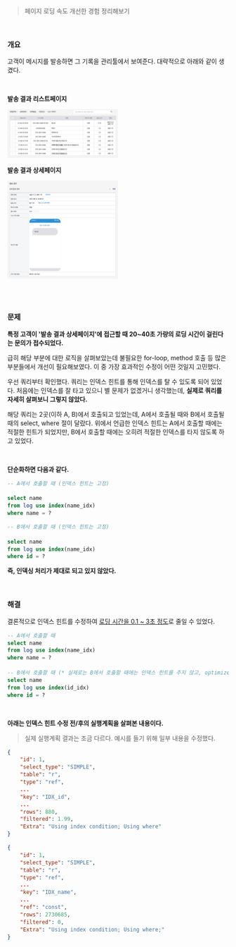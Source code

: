 > 페이지 로딩 속도 개선한 경험 정리해보기

<br>

### 개요

고객이 메시지를 발송하면 그 기록을 관리툴에서 보여준다. 대략적으로 아래와 같이 생겼다.

<br>

**발송 결과 리스트페이지**

<img src="/images/work/2021-09-02/image_list.png" width="50%" height="50%" alt="발송 결과 리스트">

<br>

**발송 결과 상세페이지**

<img src="/images/work/2021-09-02/image_detail.png" width="50%" height="50%" alt="발송 결과 상세">

<br><br>

### 문제 

**특정 고객이 '발송 결과 상세페이지'에 접근할 때 20~40초 가량의 로딩 시간이 걸린다는 문의가 접수되었다.**

급히 해당 부분에 대한 로직을 살펴보았는데 불필요한 for-loop, method 호출 등 많은 부분들에서 개선이 필요해보였다. 이 중 가장 효과적인 수정이 어떤 것일지 고민했다.

우선 쿼리부터 확인했다. 쿼리는 인덱스 힌트를 통해 인덱스를 탈 수 있도록 되어 있었다. 처음에는 인덱스를 잘 타고 있으니 별 문제가 없겠거니 생각했는데, **실제로 쿼리를 자세히 살펴보니 그렇지 않았다.**

해당 쿼리는 2곳(이하 A, B)에서 호출되고 있었는데, A에서 호출될 때와 B에서 호출될 때의 select, where 절이 달랐다. 위에서 언급한 인덱스 힌트는 A에서 호출할 때에는 적절한 힌트가 되었지만, B에서 호출할 때에는 오히려 적절한 인덱스를 타지 않도록 하고 있었다.

<br>

**단순화하면 다음과 같다.**

```sql
-- A에서 호출할 때 (인덱스 힌트는 고정)

select name
from log use index(name_idx)
where name = ?
```

```sql
-- B에서 호출할 때 (인덱스 힌트는 고정)

select name
from log use index(name_idx)
where id = ?
```

**즉, 인덱싱 처리가 제대로 되고 있지 않았다.**

<br>

### 해결

결론적으로 인덱스 힌트를 수정하여 <u>로딩 시간을 0.1 ~ 3초 정도</u>로 줄일 수 있었다.

```sql
-- A에서 호출할 때
select name
from log use index(name_idx)
where name = ?

-- B에서 호출할 때 (* 실제로는 B에서 호출할 때에는 인덱스 힌트를 주지 않고, optimizer에 의해 선택될 수 있도록 했다.)
select name
from log use index(id_idx)
where id = ?
```

<br>

**아래는 인덱스 힌트 수정 전/후의 실행계획을 살펴본 내용이다.**

> 실제 실행계획 결과는 조금 다르다. 예시를 들기 위해 일부 내용을 수정했다.

```json
{
    "id": 1,
    "select_type": "SIMPLE",
    "table": "r",
    "type": "ref",
    ...
    "key": "IDX_id",
    ...
    "rows": 880,
    "filtered": 1.99,
    "Extra": "Using index condition; Using where"
}
```

```json
{
    "id": 1,
    "select_type": "SIMPLE",
    "table": "r",
    "type": "ref",
    ...
    "key": "IDX_name",
    ...
    "ref": "const",
    "rows": 2730685,
    "filtered": 0,
    "Extra": "Using index condition; Using where;"
}
```